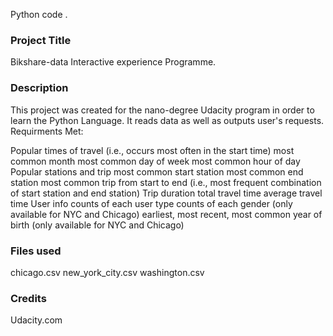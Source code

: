  
Python code .

### Project Title
Bikshare-data Interactive experience Programme.

### Description
This project was created for the nano-degree Udacity program in order to learn the Python Language. It reads data as well as outputs user's requests.
Requirments Met: 

Popular times of travel (i.e., occurs most often in the start time)
most common month
most common day of week
most common hour of day
Popular stations and trip
most common start station
most common end station
most common trip from start to end (i.e., most frequent combination of start station and end station)
Trip duration
total travel time
average travel time
User info
counts of each user type
counts of each gender (only available for NYC and Chicago)
earliest, most recent, most common year of birth (only available for NYC and Chicago)
### Files used
chicago.csv
new_york_city.csv
washington.csv

### Credits

Udacity.com

